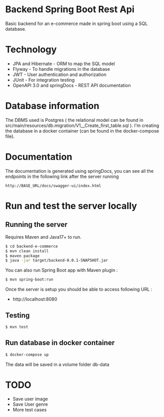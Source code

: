 # Backend Spring Boot Rest Api 
Basic backend for an e-commerce made in spring boot using a SQL database.

# Technology
* JPA and Hibernate - ORM to map the SQL model
* Flyway - To handle migrations in the database
* JWT - User authentication and authorization
* JUnit - For integration testing
* OpenAPI 3.0 and springDocs - REST API documentation

# Database information

The DBMS used is Postgres ( the relational model can be found in src/main/resources/db.migration/V1__Create_first_table.sql ). I'm creating the database in a docker container (can be found in the docker-compose file).

# Documentation
The documentation is generated using springDocs, you can see all the endpoints in the following link after the server running

```
http://BASE_URL/docs/swagger-ui/index.html
```

# Run and test the server locally

## Running the server
Requires Maven and Java17+ to run.
```sh
$ cd backend-e-commerce
$ mvn clean install
$ maven package
$ java -jar target/backend-0.0.1-SNAPSHOT.jar
```

You can also run Spring Boot app with Maven plugin :

```sh
$ mvn spring-boot:run
```

Once the server is setup you should be able to access following URL :
- http://localhost:8080

## Testing

```sh
$ mvn test
```

## Run database in docker container

```sh
$ docker-compose up
```

The data will be saved in a volume folder db-data

# TODO

* Save user image 
* Save User genre 
* More test cases
